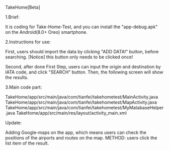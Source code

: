 TakeHome[Beta]

1.Brief:

It is coding for Take-Home-Test, and you can install the "app-debug.apk" on the Android(8.0+ Oreo) smartphone.

2.Instructions for use:

First, users should import the data by clicking "ADD DATA!" button, before searching. [Notice] this button only needs to be clicked once!

Second, after done First Step, users can input the origin and destination by IATA code, and click "SEARCH" button. Then, the following screen will show the results.

3.Main code part:

TakeHome/app/src/main/java/com/tianfei/takehometest/MainActivity.java TakeHome/app/src/main/java/com/tianfei/takehometest/MapActivity.java TakeHome/app/src/main/java/com/tianfei/takehometest/MyMatabaseHelper.java TakeHome/app/src/main/res/layout/activity_main.xml

Update:

Adding Google-maps on the app, which means users can check the positions of the airports and routes on the map.
 METHOD: users click the list item of the result.